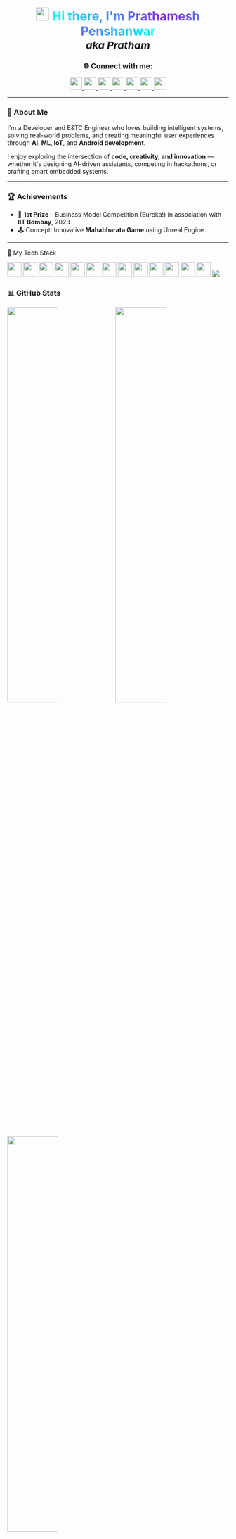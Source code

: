 <h1 align="center">
  <img src="https://media.giphy.com/media/hvRJCLFzcasrR4ia7z/giphy.gif" width="30px" />
  <span style="background: linear-gradient(to right, #00FFFF, #8A2BE2, #00FFFF); -webkit-background-clip: text; color: transparent; font-weight: 700;">
    Hi there, I'm Prathamesh Penshanwar
      </span><br/>
  <sub><em>aka Pratham</em></sub>
</h2>
  </span>

<h3 align="center">🌐 Connect with me:</h3> <p align="center"> <a href="https://www.linkedin.com/in/prathamesh-penshanwar777p/" target="_blank"> <img src="https://img.shields.io/badge/LinkedIn-0077B5?style=for-the-badge&logo=linkedin&logoColor=white" height="28" /> </a> <a href="https://github.com/PRATHAM777P" target="_blank"> <img src="https://img.shields.io/badge/GitHub-181717?style=for-the-badge&logo=github&logoColor=white" height="28" /> </a> <a href="https://www.instagram.com/not_pratham_777/" target="_blank"> <img src="https://img.shields.io/badge/Instagram-E4405F?style=for-the-badge&logo=instagram&logoColor=white" height="28" /> </a> <a href="https://www.youtube.com/@spark777yt" target="_blank"> <img src="https://img.shields.io/badge/YouTube-FF0000?style=for-the-badge&logo=youtube&logoColor=white" height="28" /> </a> <a href="https://www.snapchat.com/add/pratham_777p?share_id=m1QLr-g4F0U&locale=en-US" target="_blank"> <img src="https://img.shields.io/badge/Snapchat-FFFC00?style=for-the-badge&logo=snapchat&logoColor=000" height="28" /> <a href="https://www.hackerrank.com/profile/Prathamesh777H_R" target="_blank"> <img src="https://img.shields.io/badge/HackerRank-2EC866?style=for-the-badge&logo=hackerrank&logoColor=white" height="28" /> </a> <a href="https://www.codechef.com/users/prath_7codex" target="_blank"> <img src="https://img.shields.io/badge/CodeChef-5B4638?style=for-the-badge&logo=codechef&logoColor=white" height="28" /> </a> </p>

---

### 🧠 About Me

I'm a Developer and E&TC Engineer who loves building intelligent systems, solving real-world problems, and creating meaningful user experiences through **AI, ML, IoT**, and **Android development**.

I enjoy exploring the intersection of **code, creativity, and innovation** — whether it's designing AI-driven assistants, competing in hackathons, or crafting smart embedded systems.

---
### 🏆 Achievements

- 🥇 **1st Prize** – Business Model Competition (Eureka!) in association with **IIT Bombay**, 2023  
- 🕹️ Concept: Innovative **Mahabharata Game** using Unreal Engine
---
🧰 My Tech Stack
<p align="left"><img src="https://skillicons.dev/icons?i=python&theme=light" width="32px"/> 
  <img src="https://skillicons.dev/icons?i=cpp&theme=light" width="32px"/> 
  <img src="https://skillicons.dev/icons?i=kotlin&theme=light" width="32px"/> 
  <img src="https://skillicons.dev/icons?i=vscode&theme=light" width="32px"/>
  <img src="https://skillicons.dev/icons?i=androidstudio&theme=light" width="32px"/>
  <img src="https://skillicons.dev/icons?i=git&theme=light" width="32px"/>
  <img src="https://skillicons.dev/icons?i=github&theme=light" width="32px"/>
  <img src="https://skillicons.dev/icons?i=docker&theme=light" width="32px"/>
  <img src="https://skillicons.dev/icons?i=azure&theme=light" width="32px"/>
  <img src="https://skillicons.dev/icons?i=aws&theme=light" width="32px"/>
  <img src="https://skillicons.dev/icons?i=linux&theme=light" width="32px"/>
  <img src="https://skillicons.dev/icons?i=opencv&theme=light" width="32px"/>
  <img src="https://skillicons.dev/icons?i=mysql&theme=light" width="32px"/>
  <img src="https://img.shields.io/badge/SQL-336791?style=flat&logo=postgresql&logoColor=white"/>
</p>
 
### 📊 GitHub Stats

<p align="left">
  <img width="48%" src="https://github-readme-stats.vercel.app/api?username=PRATHAM777P&theme=react&show_icons=true&count_private=true" />
  <img width="48%" src="https://streak-stats.demolab.com?user=PRATHAM777P&theme=react" />
</p>

<p align="left">
  <img width="48%" src="https://github-readme-stats.vercel.app/api/top-langs/?username=PRATHAM777P&layout=compact&theme=react" />
</p>

---
### ⚡ Fun Fact

🎶 Coding with beats = Ultimate Productivity! 🎧  

💡 Let’s Connect & Innovate Together! 🌟
---
